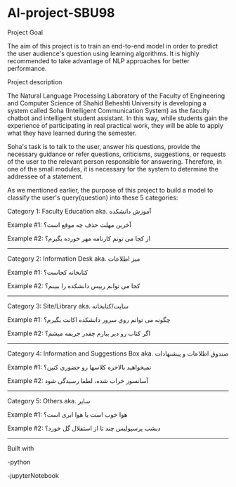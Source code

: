 # AI-project-SBU98

Project Goal

The aim of this project is to train an end-to-end model in order to predict the user audience's question using learning algorithms. It is highly recommended to take advantage of NLP approaches for better performance.

Project description

The Natural Language Processing Laboratory of the Faculty of Engineering and Computer Science of Shahid Beheshti University is developing a system called Soha (Intelligent Communication System) as the faculty chatbot and intelligent student assistant. In this way, while students gain the experience of participating in real practical work, they will be able to apply what they have learned during the semester.

Soha's task is to talk to the user, answer his questions, provide the necessary guidance or refer questions, criticisms, suggestions, or requests of the user to the relevant person responsible for answering. Therefore, in one of the small modules, it is necessary for the system to determine the addressee of a statement.

As we mentioned earlier, the purpose of this project to build a model to classify the user's query(question) into these 5 categories:

Category 1: Faculty Education aka. آموزش دانشکده

Example #1: آخرین مهلت حذف چه موقع است؟

Example #2: از کجا می تونم کارنامه مهر خورده بگیرم؟
________________________________________________________________________________________

Category 2: Information Desk aka. میز اطلاعات

Example #1: کتابخانه کجاست؟

Example #2: کجا می توانم رییس دانشکده را ببینم؟
________________________________________________________________________________________

Category 3: Site/Library aka. سایت/کتابخانه

Example #1: چگونه می توانم روي سرور دانشکده اکانت بگیرم؟

Example #2:  اگر کتاب رو دیر بیارم چقدر جریمه میشم؟
________________________________________________________________________________________

Category 4: Information and Suggestions Box aka. صندوق اطلاعات و پیشنهادات

Example #1: نمیخواهید بالاخره کلاسها رو حضوري کنین؟

Example #2: آسانسور خراب شده، لطفا رسیدگی شود
________________________________________________________________________________________

Category 5: Others aka. سایر

Example #1: هوا خوب است یا هوا ابری است؟

Example #2: دیشب پرسپولیس چند تا از استقلال گل خورد؟
________________________________________________________________________________________


Built with

-python

-jupyterNotebook

